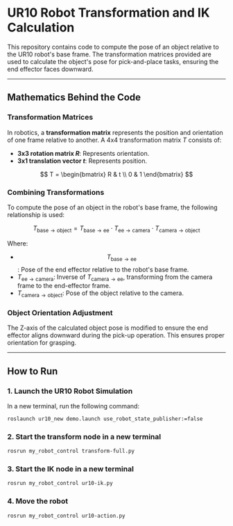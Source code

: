 # UR10 Robot Transformation and IK Calculation

This repository contains code to compute the pose of an object relative to the UR10 robot's base frame. The transformation matrices provided are used to calculate the object's pose for pick-and-place tasks, ensuring the end effector faces downward.

---

## **Mathematics Behind the Code**

### **Transformation Matrices**
In robotics, a **transformation matrix** represents the position and orientation of one frame relative to another. A 4x4 transformation matrix $T$ consists of:
- **3x3 rotation matrix $R$**: Represents orientation.
- **3x1 translation vector $t$**: Represents position.

$$
T = 
\begin{bmatrix}
R & t \\
0 & 1
\end{bmatrix}
$$

### **Combining Transformations**
To compute the pose of an object in the robot's base frame, the following relationship is used:

$$
T_{\text{base} \to \text{object}} = T_{\text{base} \to \text{ee}} \cdot T_{\text{ee} \to \text{camera}} \cdot T_{\text{camera} \to \text{object}}
$$

Where:
- $$T_{\text{base} \to \text{ee}}$$: Pose of the end effector relative to the robot's base frame.
- $T_{\text{ee} \to \text{camera}}$: Inverse of $T_{\text{camera} \to \text{ee}}$, transforming from the camera frame to the end-effector frame.
- $T_{\text{camera} \to \text{object}}$: Pose of the object relative to the camera.

### **Object Orientation Adjustment**
The Z-axis of the calculated object pose is modified to ensure the end effector aligns downward during the pick-up operation. This ensures proper orientation for grasping.

---

## **How to Run**

### **1. Launch the UR10 Robot Simulation**
In a new terminal, run the following command:
```bash
roslaunch ur10_new demo.launch use_robot_state_publisher:=false
```

### **2. Start the transform node in a new terminal**
```bash
rosrun my_robot_control transform-full.py
```

### **3. Start the IK node in a new terminal**

```bash
rosrun my_robot_control ur10-ik.py
```

### **4. Move the robot**

```bash
rosrun my_robot_control ur10-action.py
```

